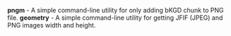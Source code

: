 **pngm** - A simple command-line utility for only adding bKGD chunk to PNG file.
**geometry** - A simple command-line utility for getting JFIF (JPEG) and PNG images width and height.
